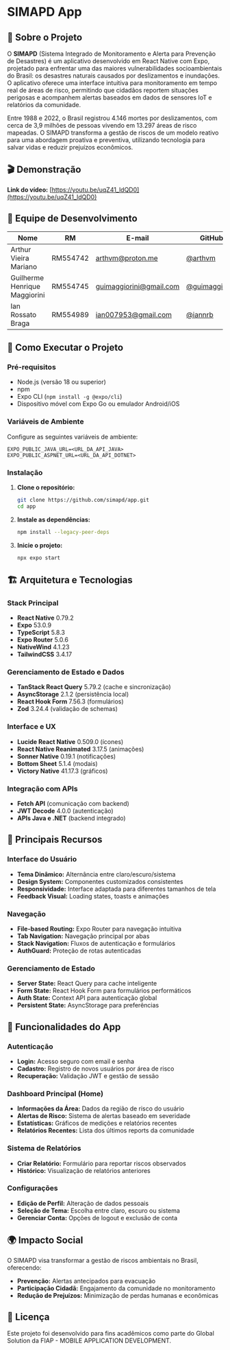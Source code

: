 # SIMAPD App

## 📱 Sobre o Projeto

O **SIMAPD** (Sistema Integrado de Monitoramento e Alerta para Prevenção de Desastres) é um aplicativo desenvolvido em React Native com Expo, projetado para enfrentar uma das maiores vulnerabilidades socioambientais do Brasil: os desastres naturais causados por deslizamentos e inundações. O aplicativo oferece uma interface intuitiva para monitoramento em tempo real de áreas de risco, permitindo que cidadãos reportem situações perigosas e acompanhem alertas baseados em dados de sensores IoT e relatórios da comunidade.

Entre 1988 e 2022, o Brasil registrou 4.146 mortes por deslizamentos, com cerca de 3,9 milhões de pessoas vivendo em 13.297 áreas de risco mapeadas. O SIMAPD transforma a gestão de riscos de um modelo reativo para uma abordagem proativa e preventiva, utilizando tecnologia para salvar vidas e reduzir prejuízos econômicos.

## 🎬 Demonstração

**Link do vídeo:** [https://youtu.be/uqZ41_ldQD0](https://youtu.be/uqZ41_ldQD0)

## 👥 Equipe de Desenvolvimento

| Nome | RM | E-mail | GitHub | LinkedIn |
|------|-------|---------|---------|----------|
| Arthur Vieira Mariano | RM554742 | arthvm@proton.me | [@arthvm](https://github.com/arthvm) | [arthvm](https://linkedin.com/in/arthvm/) |
| Guilherme Henrique Maggiorini | RM554745 | guimaggiorini@gmail.com | [@guimaggiorini](https://github.com/guimaggiorini) | [guimaggiorini](https://linkedin.com/in/guimaggiorini/) |
| Ian Rossato Braga | RM554989 | ian007953@gmail.com | [@iannrb](https://github.com/iannrb) | [ianrossato](https://linkedin.com/in/ianrossato/) |

## 🚀 Como Executar o Projeto

### Pré-requisitos

- Node.js (versão 18 ou superior)
- npm
- Expo CLI (`npm install -g @expo/cli`)
- Dispositivo móvel com Expo Go ou emulador Android/iOS

### Variáveis de Ambiente

Configure as seguintes variáveis de ambiente:
```env
EXPO_PUBLIC_JAVA_URL=<URL_DA_API_JAVA>
EXPO_PUBLIC_ASPNET_URL=<URL_DA_API_DOTNET>
```

### Instalação

1. **Clone o repositório:**
   ```bash
   git clone https://github.com/simapd/app.git
   cd app
   ```

2. **Instale as dependências:**
   ```bash
   npm install --legacy-peer-deps
   ```

3. **Inicie o projeto:**
   ```bash
   npx expo start
   ```

## 🏗️ Arquitetura e Tecnologias

### Stack Principal
- **React Native** 0.79.2
- **Expo** 53.0.9
- **TypeScript** 5.8.3
- **Expo Router** 5.0.6
- **NativeWind** 4.1.23
- **TailwindCSS** 3.4.17

### Gerenciamento de Estado e Dados
- **TanStack React Query** 5.79.2 (cache e sincronização)
- **AsyncStorage** 2.1.2 (persistência local)
- **React Hook Form** 7.56.3 (formulários)
- **Zod** 3.24.4 (validação de schemas)

### Interface e UX
- **Lucide React Native** 0.509.0 (ícones)
- **React Native Reanimated** 3.17.5 (animações)
- **Sonner Native** 0.19.1 (notificações)
- **Bottom Sheet** 5.1.4 (modais)
- **Victory Native** 41.17.3 (gráficos)

### Integração com APIs
- **Fetch API** (comunicação com backend)
- **JWT Decode** 4.0.0 (autenticação)
- **APIs Java e .NET** (backend integrado)

## 🎯 Principais Recursos

### Interface do Usuário
- **Tema Dinâmico:** Alternância entre claro/escuro/sistema
- **Design System:** Componentes customizados consistentes
- **Responsividade:** Interface adaptada para diferentes tamanhos de tela
- **Feedback Visual:** Loading states, toasts e animações

### Navegação
- **File-based Routing:** Expo Router para navegação intuitiva
- **Tab Navigation:** Navegação principal por abas
- **Stack Navigation:** Fluxos de autenticação e formulários
- **AuthGuard:** Proteção de rotas autenticadas

### Gerenciamento de Estado
- **Server State:** React Query para cache inteligente
- **Form State:** React Hook Form para formulários performáticos
- **Auth State:** Context API para autenticação global
- **Persistent State:** AsyncStorage para preferências

## 📱 Funcionalidades do App

### Autenticação
- **Login:** Acesso seguro com email e senha
- **Cadastro:** Registro de novos usuários por área de risco
- **Recuperação:** Validação JWT e gestão de sessão

### Dashboard Principal (Home)
- **Informações da Área:** Dados da região de risco do usuário
- **Alertas de Risco:** Sistema de alertas baseado em severidade
- **Estatísticas:** Gráficos de medições e relatórios recentes
- **Relatórios Recentes:** Lista dos últimos reports da comunidade

### Sistema de Relatórios
- **Criar Relatório:** Formulário para reportar riscos observados
- **Histórico:** Visualização de relatórios anteriores

### Configurações
- **Edição de Perfil:** Alteração de dados pessoais
- **Seleção de Tema:** Escolha entre claro, escuro ou sistema
- **Gerenciar Conta:** Opções de logout e exclusão de conta

## 🌍 Impacto Social

O SIMAPD visa transformar a gestão de riscos ambientais no Brasil, oferecendo:
- **Prevenção:** Alertas antecipados para evacuação
- **Participação Cidadã:** Engajamento da comunidade no monitoramento
- **Redução de Prejuízos:** Minimização de perdas humanas e econômicas

## 📄 Licença

Este projeto foi desenvolvido para fins acadêmicos como parte do Global Solution da FIAP - MOBILE APPLICATION DEVELOPMENT.